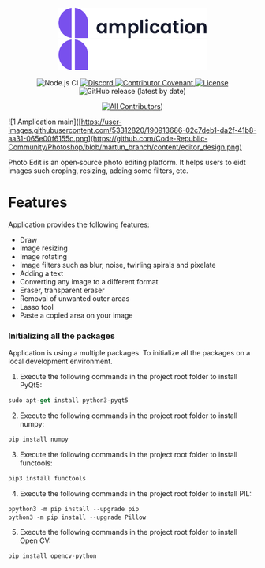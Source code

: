 <p align="center">
<img width="300" src="https://raw.githubusercontent.com/amplication/amplication/master/light.svg#gh-light-mode-only">
<img width="300" src="https://raw.githubusercontent.com/amplication/amplication/master/dark.svg#gh-dark-mode-only">
</p>

<p align="center">
  <img src="https://github.com/amplication/amplication/workflows/Node.js%20CI/badge.svg" alt="Node.js CI">
  <a href="https://amplication.com/discord">
    <img src="https://img.shields.io/discord/757179260417867879?label=discord" alt="Discord">
  </a>
  <a href="CODE_OF_CONDUCT.md">
    <img src="https://img.shields.io/badge/Contributor%20Covenant-v2.0%20adopted-ff69b4.svg" alt="Contributor Covenant">
  </a>
  <a href="https://opensource.org/licenses/Apache-2.0">
    <img src="https://img.shields.io/badge/License-Apache%202.0-blue.svg" alt="License">
  </a>
  <img alt="GitHub release (latest by date)" src="[https://img.shields.io/github/v/release/amplication/amplication?color=purple](https://github.com/Code-Republic-Community/Photoshop/blob/martun_branch/content/editor_design.png)"/>
</p>

<div align="center">
 
<!-- ALL-CONTRIBUTORS-BADGE:START - Do not remove or modify this section -->
[![All Contributors](https://img.shields.io/badge/all_contributors-80-orange.svg?style=flat-square)](#contributors-))
<!-- ALL-CONTRIBUTORS-BADGE:END -->

  </div>
 

![1  Amplication main]([https://user-images.githubusercontent.com/53312820/190913686-02c7deb1-da2f-41b8-aa31-065e00f6155c.png](https://github.com/Code-Republic-Community/Photoshop/blob/martun_branch/content/editor_design.png)

Photo Edit is an open‑source photo editing platform. It helps users to eidt images such croping, resizing, adding some filters, etc.

# Features

Application provides the following features:

- Draw
- Image resizing
- Image rotating
- Image filters such as blur, noise, twirling spirals and pixelate
- Adding a text
- Converting any image to a different format
- Eraser, transparent eraser
- Removal of unwanted outer areas
- Lasso tool
- Paste a copied area on your image


### Initializing all the packages

Application is using a multiple packages. To initialize all the packages on a local development environment.

1. Execute the following commands in the project root folder to install PyQt5:

```jsx
sudo apt-get install python3-pyqt5
```

2. Execute the following commands in the project root folder to install numpy:

```jsx
pip install numpy
```

3. Execute the following commands in the project root folder to install functools:

```jsx
pip3 install functools
```
4. Execute the following commands in the project root folder to install PIL:

```jsx
ppython3 -m pip install --upgrade pip
python3 -m pip install --upgrade Pillow
```
5. Execute the following commands in the project root folder to install Open CV:

```jsx
pip install opencv-python
```




